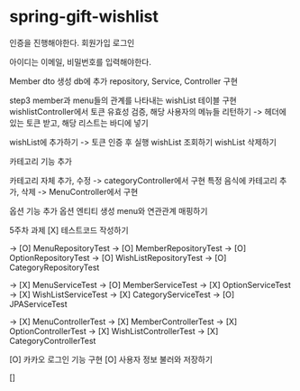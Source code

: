 # spring-gift-wishlist
인증을 진행해야한다.
회원가입
로그인 

아이디는 이메일, 비밀번호를 입력해야한다.

Member dto 생성
db에 추가
repository, Service, Controller 구현

step3
member과 menu들의 관계를 나타내는 wishList 테이블 구현
wishlistController에서 토큰 유효성 검증, 해당 사용자의 메뉴들 리턴하기
-> 헤더에 있는 토큰 받고, 해당 리스트는 바디에 넣기

wishList에 추가하기 -> 토큰 인증 후 실행
wishList 조회하기
wishList 삭제하기

카테고리 기능 추가

카테고리 자체 추가, 수정 -> categoryController에서 구현
특정 음식에 카테고리 추가, 삭제 -> MenuController에서 구현

옵션 기능 추가
옵션 엔티티 생성
menu와 연관관계 매핑하기

5주차 과제
[X] 테스트코드 작성하기

-> [O] MenuRepositoryTest
-> [O] MemberRepositoryTest
-> [O] OptionRepositoryTest
-> [O] WishListRepositoryTest
-> [O] CategoryRepositoryTest

-> [X] MenuServiceTest
-> [O] MemberServiceTest
-> [X] OptionServiceTest
-> [X] WishListServiceTest
-> [X] CategoryServiceTest
-> [O] JPAServiceTest


-> [X] MenuControllerTest
-> [X] MemberControllerTest
-> [X] OptionControllerTest
-> [X] WishListControllerTest
-> [X] CategoryControllerTest


[O] 카카오 로그인 기능 구현
[O] 사용자 정보 불러와 저장하기

[]
